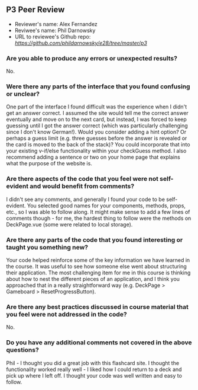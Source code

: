 ## P3 Peer Review

+ Reviewer's name: Alex Fernandez
+ Reviwee's name: Phil Darnowsky
+ URL to reviewee's Github repo: *<https://github.com/phildarnowsky/e28/tree/master/p3>*

### Are you able to produce any errors or unexpected results?
No.

### Were there any parts of the interface that you found confusing or unclear?
One part of the interface I found difficult was the experience when I didn't get an answer correct. I assumed the site would  tell me the correct answer eventually and move on to the next card, but instead, I was forced to keep guessing until I got the answer correct (which was particularly challenging since I don't know German!). Would you consider adding a hint option? Or perhaps a guess limit (e.g. three guesses before the answer is revealed or the card is moved to the back of the stack)? You could incorporate that into your existing v-if/else functionality within your checkGuess method. I also recommend adding a sentence or two on your home page that explains what the purpose of the website is.

### Are there aspects of the code that you feel were not self-evident and would benefit from comments?
I didn't see any comments, and generally I found your code to be self-evident. You selected good names for your components, methods, props, etc., so I was able to follow along. It might make sense to add a few lines of comments though - for me, the hardest thing to follow were the methods on DeckPage.vue (some were related to local storage).

### Are there any parts of the code that you found interesting or taught you something new?
Your code helped reinforce some of the key information we have learned in the course. It was useful to see how someone else went about structuring their application. The most challenging item for me in this course is thinking about how to nest the different pieces of an application, and I think you approached that in a really straightforward way (e.g. DeckPage > Gameboard > ResetProgressButton).

### Are there any best practices discussed in course material that you feel were not addressed in the code?
No.

### Do you have any additional comments not covered in the above questions?
Phil - I thought you did a great job with this flashcard site. I thought the functionality worked really well - I liked how I could return to a deck and pick up where I left off. I thought your code was well written and easy to follow.

